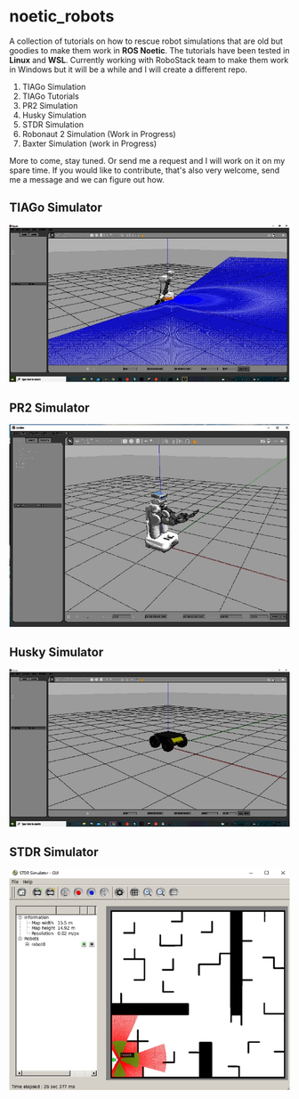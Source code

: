 # noetic_robots

A collection of tutorials on how to rescue robot simulations that are old but goodies to make them work in **ROS Noetic**.
The tutorials have been tested in **Linux** and **WSL**. Currently working with RoboStack team to make them work in Windows but it will be a while and I will create a different repo.

1. TIAGo Simulation
2. TIAGo Tutorials
3. PR2 Simulation
4. Husky Simulation
5. STDR Simulation
6. Robonaut 2 Simulation (Work in Progress)
7. Baxter Simulation (work in Progress)

More to come, stay tuned. Or send me a request and I will work on it on my spare time. If you would like to contribute, that's also very welcome, send me a message and we can figure out how.

## TIAGo Simulator
![Image](https://github.com/robogeekcanada/noetic_robots/blob/main/images/TIAGo_simulation.jpg)

## PR2 Simulator
![image](https://github.com/robogeekcanada/noetic_robots/blob/main/images/pr2_simulation.jpg)

## Husky Simulator
![image](https://github.com/robogeekcanada/noetic_robots/blob/main/images/husky_simulator.jpg)

## STDR Simulator
![image](https://github.com/robogeekcanada/noetic_robots/blob/main/images/STDR_simulation.jpg)

